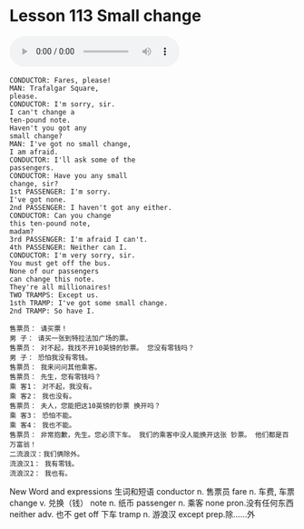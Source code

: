 # Lesson 113 Small change

​<audio id="audio" controls="" loop="loop">
    <source id="mp3" src="https://online1.tingclass.net/lesson/shi0529/0000/16/113.mp3"> 
</audio>

```
CONDUCTOR: Fares, please!
MAN: Trafalgar Square,
please.
CONDUCTOR: I'm sorry, sir.
I can't change a
ten-pound note.
Haven't you got any
small change?
MAN: I've got no small change,
I am afraid.
CONDUCTOR: I'll ask some of the
passengers.
CONDUCTOR: Have you any small
change, sir?
1st PASSENGER: I'm sorry.
I've got none.
2nd PASSENGER: I haven't got any either.
CONDUCTOR: Can you change
this ten-pound note,
madam?
3rd PASSENGER: I'm afraid I can't.
4th PASSENGER: Neither can I.
CONDUCTOR: I'm very sorry, sir.
You must get off the bus.
None of our passengers
can change this note.
They're all millionaires!
TWO TRAMPS: Except us.
1sth TRAMP: I've got some small change.
2nd TRAMP: So have I.

售票员： 请买票！
男 子： 请买一张到特拉法加广场的票。
售票员： 对不起，我找不开10英镑的钞票。 您没有零钱吗？
男 子： 恐怕我没有零钱。
售票员： 我来问问其他乘客。
售票员： 先生，您有零钱吗？
乘 客1： 对不起，我没有。
乘 客2： 我也没有。
售票员： 夫人，您能把这10英镑的钞票 换开吗？
乘 客3： 恐怕不能。
乘 客4： 我也不能。
售票员： 非常抱歉，先生。您必须下车。 我们的乘客中没人能换开这张 钞票。 他们都是百万富翁！
二流浪汉：我们俩除外。
流浪汉1： 我有零钱。
流浪汉2： 我也有。
```

New Word and expressions 生词和短语
conductor
n. 售票员
fare
n. 车费, 车票
change
v. 兑换（钱）
note
n. 纸币
passenger
n. 乘客
none
pron.没有任何东西
neither
adv. 也不
get off
下车
tramp
n. 游浪汉
except
prep.除……外
